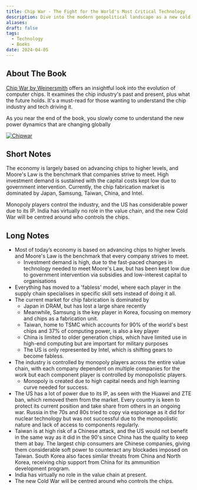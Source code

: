 ```yaml
---
title: Chip War - The Fight for the World's Most Critical Technology
description: Dive into the modern geopolitical landscape as a new cold war unfolds, driven by the pivotal role of semiconductors in global business, politics, and technology.
aliases: 
draft: false
tags:
  - Technology
  - Books
date: 2024-04-05
---
```


## About The Book

[Chip War by Weinersmith](https://amzn.to/3TJtLY9) offers an insightful look into the evolution of computer chips. It examines the chip industry's past and present, plus what the future holds. It's a must-read for those wanting to understand the chip industry and tech driving it.

As you near the end of the book, you slowly come to understand the new power dynamics that are changing globally



[![Chipwar](https://i.imgur.com/2gbqwQh.png)](https://amzn.to/3TL8Tyu)

## Short Notes

The economy is largely based on advancing chips to higher levels, and Moore's Law is the benchmark that companies strive to meet. High investment demand is sustained with the capital costs kept low due to government intervention. Currently, the chip fabrication market is dominated by Japan, Samsung, Taiwan, China, and Intel. 

Monopoly players control the industry, and the US has considerable power due to its IP. India has virtually no role in the value chain, and the new Cold War will be centred around who controls the chips.

## Long Notes

- Most of today’s economy is based on advancing chips to higher levels and Moore's Law is the benchmark that every company strives to meet.
  - Investment demand is high, due to the fast-paced changes in technology needed to meet Moore's Law, but has been kept low due to government intervention via subsidies and low-interest capital to organisations
- Everything has moved to a 'fabless' model, where each player in the supply chain specialises in specific skill sets instead of doing it all.
- The current market for chip fabrication is dominated by
  - Japan in DRAM, but has lost a large share recently
  - Meanwhile, Samsung is the key player in Korea, focusing on memory and chips as a fabrication unit.
  - Taiwan, home to TSMC which accounts for 90% of the world's best chips and 37% of computing power, is also a key player
  - China is limited to older generation chips, which have limited use in high-end computing but are important for military purposes
  - The US is only represented by Intel, which is shifting gears to become fabless.
- The industry is controlled by monopoly players across the entire value chain, with each company dependent on multiple companies for the work but each component player is controlled by monopolistic players.
  - Monopoly is created due to high capital needs and high learning curve needed for success.
- The US has a lot of power due to its IP, as seen with the Huawei and ZTE ban, which removed them from the market. Every country is keen to protect its current position and take share from others in an ongoing war. Russia in the 70s and 80s tried to copy via espionage as it did for nuclear technology but was not successful due to the monopolistic nature and lack of access to components regularly.
- Taiwan is at high risk of a Chinese attack, and the US would not benefit in the same way as it did in the 90's since China has the quality to keep them at bay. The largest chip consumers are Chinese companies, giving them considerable soft power to counteract any blockades imposed on Taiwan. South Korea also faces similar threats from China and North Korea, receiving chip support from China for its ammunition development program.
- India has virtually no role in the value chain at present.
- The new Cold War will be centred around who controls the chips.
